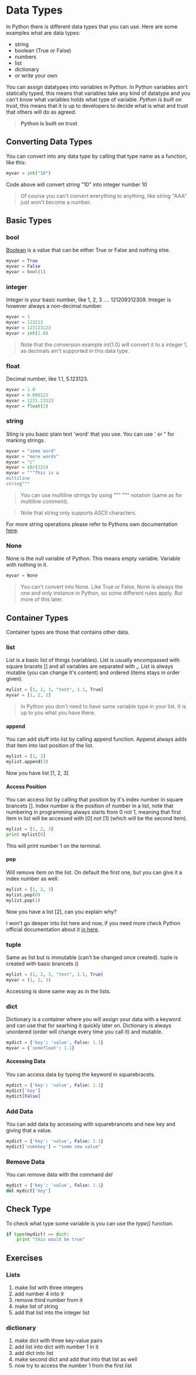 # Data Types

In Python there is different data types that you can use. Here are some examples what are data types:

* string
* boolean (True or False)
* numbers
* list
* dictionary
* or write your own

You can assign datatypes into variables in Python. In Python variables ain't statically typed, this means
that variables take any kind of datatype and you can't know what variables holds what type of variable.
*Python is built on trust*, this means that it is up to developers to decide what is what and trust that
others will do as agreed.

> **Python is built on trust**

## Converting Data Types
You can convert into any data type by calling that type name as a function, like this:

```python
myvar = int("10")
```

Code above will convert string "10" into integer number 10

> Of course you can't convert everything to anything, like string "AAA" just won't become a number.

## Basic Types

### bool
[Boolean](https://en.wikipedia.org/wiki/Boolean_algebra) is a value that can be either True or False and nothing else.

```python
myvar = True
myvar = False
myvar = bool(1)
```

### integer
Integer is your basic number, like 1, 2, 3 .... 121209312309. Integer is however always a non-decimal number.

```python
myvar = 1
myvar = 123213
myvar = 123123123
myvar = int(1.0)
```

> Note that the conversion example int(1.0) will convert it to a integer 1, as decimals ain't supported in this data type.

### float
Decimal number, like 1.1, 5.123123.

```python
myvar = 1.0
myvar = 0.000123
myvar = 1231.23123
myvar = float(2)
```

### string
Sting is you basic plain text 'word' that you use. You can use ' or " for marking strings.

```python
myvar = "some word"
myvar = "more words"
myvar = "c"
myvar = str(222)
myvar = """This is a
multiline
string"""
```

> You can use multiline strings by using """ """ notation (same as for multiline comment).

> Note that string only supports ASCII characters.

For more string operations please refer to Pythons own documentation [here](https://docs.python.org/2/library/string.html).

### None
None is the null variable of Python. This means empty variable. Variable with nothing in it.

```python
myvar = None
```

> You can't convert into None. Like True or False, None is always the one and only instance in Python,
> so some different rules apply. But more of this later.

## Container Types
Container types are those that contains other data.

### list
List is a basic list of things (variables). List is usually encompassed with square bracets [] and all variables are
separated with **,**. List is always mutable (you can change it's content) and ordered (items stays in order given).

```python
mylist = [1, 2, 3, "test", 1.1, True]
myvar = [1, 2, 1]
```

> In Python you don't need to have same variable type in your list. It is up to you what you have there.

#### append
You can add stuff into list by calling append function. Append always adds that item into last position of the list.

```python
mylist = [1, 2]
mylist.append(3)
```
Now you have list [1, 2, 3]

#### Access Position
You can access list by calling that position by it's index number in square brancets []. Index number is the
position of number in a list, note that numbering in programming always starts from 0 not 1, meaning that first item
in list will be accessed with [0] not [1] (which will be the second item).

```python
mylist = [1, 2, 3]
print mylist[0]
```
This will print number 1 on the terminal.

#### pop
Will remove item on the list. On default the first one, but you can give it a index number as well.

```python
mylist = [1, 2, 3]
mylist.pop(0)
mylist.pop(1)
```

Now you have a list [2], can you explain why?

I won't go deeper into list here and now, if you need more check Python official documentation about it
[in here](https://docs.python.org/2/tutorial/datastructures.html).

### tuple
Same as list but is immutable (can't be changed once created). tuple is created with basic brancets ()


```python
mylist = (1, 2, 3, "test", 1.1, True)
myvar = (1, 2, 1)
```

Accessing is done same way as in the lists.

### dict
Dictionary is a container where you will assign your data with a keyword and can use that for searhing it quickly later on.
Dictionary is always unordered (order will change every time you call it) and mutable.

```python
mydict = {'key': 'value', False: 1.1}
myvar = {'somefloat': 1.1}
```

#### Accessing Data
You can access data by typing the keyword in squarebracets.

```python
mydict = {'key': 'value', False: 1.1}
mydict['key']
mydict[False]
```

### Add Data
You can add data by accessing with squarebrancets and new key and giving that a value.

```python
mydict = {'key': 'value', False: 1.1}
mydict['somekey'] = "some new value"
```

### Remove Data
You can remove data with the command *del*

```python
mydict = {'key': 'value', False: 1.1}
del mydict['key']
```

## Check Type
To check what type some variable is you can use the *type()* function.

```python
if type(mydict) == dict:
    print "this would be true"
```


## Exercises
### Lists
1. make list with three integers
1. add number 4 into it
1. remove third number from it
1. make list of string
1. add that list into the integer list

### dictionary
1. make dict with three key-value pairs
1. add list into dict with number 1 in it
1. add dict into list
1. make second dict and add that into that list as well
1. now try to access the number 1 from the first list
